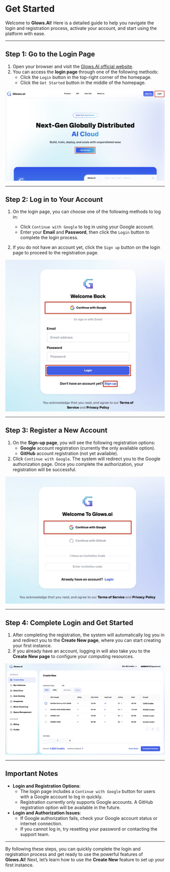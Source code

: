 # Get Started

Welcome to **Glows.AI**! Here is a detailed guide to help you navigate the login and registration process, activate your account, and start using the platform with ease.

---

## **Step 1: Go to the Login Page**

1. Open your browser and visit the [Glows.AI official website](https://glows.ai).
2. You can access the **login page** through one of the following methods:
   - Click the `Login` button in the top-right corner of the homepage.
   - Click the `Get Started` button in the middle of the homepage.

![Home page](../docs-images/p02/01.Home%20page.jpg)

---

## **Step 2: Log in to Your Account**

1. On the login page, you can choose one of the following methods to log in:

   - Click `Continue with Google` to log in using your Google account.
   - Enter your **Email** and **Password**, then click the `Login` button to complete the login process.

2. If you do not have an account yet, click the `Sign up` button on the login page to proceed to the registration page.

![Login page](../docs-images/p02/02.Login%20page.jpg)

---

## **Step 3: Register a New Account**

1. On the **Sign-up page**, you will see the following registration options:
   - **Google** account registration (currently the only available option).
   - **GitHub** account registration (not yet available).
2. Click `Continue with Google`. The system will redirect you to the Google authorization page. Once you complete the authorization, your registration will be successful.

![Sign-up page](../docs-images/p02/03.Sign%20up%20page.jpg)

---

## **Step 4: Complete Login and Get Started**

1. After completing the registration, the system will automatically log you in and redirect you to the **Create New page**, where you can start creating your first instance.
2. If you already have an account, logging in will also take you to the **Create New page** to configure your computing resources.

![Create New page](../docs-images/p02/04.Create%20new%20page.jpg)

---

## **Important Notes**

- **Login and Registration Options**:
  - The login page includes a `Continue with Google` button for users with a Google account to log in quickly.
  - Registration currently only supports Google accounts. A GitHub registration option will be available in the future.
- **Login and Authorization Issues**:
  - If Google authorization fails, check your Google account status or internet connection.
  - If you cannot log in, try resetting your password or contacting the support team.

---

By following these steps, you can quickly complete the login and registration process and get ready to use the powerful features of **Glows.AI**! Next, let’s learn how to use the **Create New** feature to set up your first instance.
